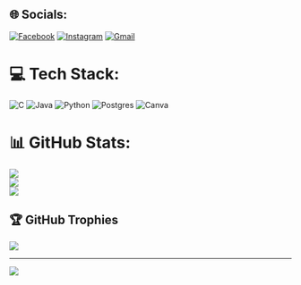 
## 🌐 Socials:
[![Facebook](https://img.shields.io/badge/Facebook-%231877F2.svg?logo=Facebook&logoColor=white)](https://facebook.com/abriel.cardosodeavelar) [![Instagram](https://img.shields.io/badge/Instagram-%23E4405F.svg?logo=Instagram&logoColor=white)](https://instagram.com/_gabrcda) [![Gmail](https://img.shields.io/badge/Gmail-%23E4405F.svg?logo=gmail&logoColor=white)](mailto:gabri22kocebrac@gmail.com)

# 💻 Tech Stack:
![C](https://img.shields.io/badge/c-%2300599C.svg?style=for-the-badge&logo=c&logoColor=white) ![Java](https://img.shields.io/badge/java-%23ED8B00.svg?style=for-the-badge&logo=java&logoColor=white) ![Python](https://img.shields.io/badge/python-3670A0?style=for-the-badge&logo=python&logoColor=ffdd54) ![Postgres](https://img.shields.io/badge/postgres-%23316192.svg?style=for-the-badge&logo=postgresql&logoColor=white) ![Canva](https://img.shields.io/badge/Canva-%2300C4CC.svg?style=for-the-badge&logo=Canva&logoColor=white)
# 📊 GitHub Stats:
![](https://github-readme-stats.vercel.app/api?username=gabrcda&theme=blue-green&hide_border=false&include_all_commits=true&count_private=true)<br/>
![](https://github-readme-streak-stats.herokuapp.com/?user=gabrcda&theme=blue-green&hide_border=false)<br/>
![](https://github-readme-stats.vercel.app/api/top-langs/?username=gabrcda&theme=blue-green&hide_border=false&include_all_commits=true&count_private=true&layout=compact)

## 🏆 GitHub Trophies
![](https://github-profile-trophy.vercel.app/?username=gabrcda&theme=radical&no-frame=false&no-bg=false&margin-w=4)

---
[![](https://visitcount.itsvg.in/api?id=gabrcda&icon=0&color=0)](https://visitcount.itsvg.in)

<!-- Proudly created with GPRM ( https://gprm.itsvg.in ) -->
